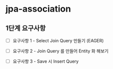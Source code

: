 # jpa-association



## 1단계 요구사항
- [ ] 요구사항 1 - Select Join Query 만들기 (EAGER)
- [ ] 요구사항 2 - Join Query 를 만들어 Entity 화 해보기
- [ ] 요구사항 3 - Save 시 Insert Query

